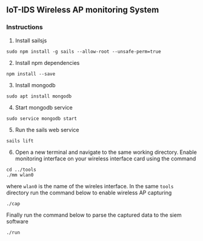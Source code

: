 ## IoT-IDS Wireless AP monitoring System
### Instructions
1. Install sailsjs
```
sudo npm install -g sails --allow-root --unsafe-perm=true
```

2. Install npm dependencies
```
npm install --save
```

3. Install mongodb
```
sudo apt install mongodb
```

4. Start mongodb service
```
sudo service mongodb start
```

5. Run the sails web service
```
sails lift
```

6. Open a new terminal and navigate to the same working directory. Enable monitoring interface on your wireless interface card using the command
```
cd ../tools
./mm wlan0
```
where `wlan0` is the name of the wireles interface.
In the same `tools` directory run the command below to enable wireless AP capturing
```
./cap
```
Finally run the command below to parse the captured data to the siem software
```
./run
```


